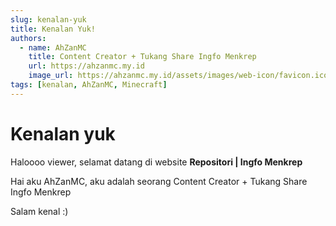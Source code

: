 ```yaml
---
slug: kenalan-yuk
title: Kenalan Yuk!
authors:
  - name: AhZanMC
    title: Content Creator + Tukang Share Ingfo Menkrep
    url: https://ahzanmc.my.id
    image_url: https://ahzanmc.my.id/assets/images/web-icon/favicon.ico
tags: [kenalan, AhZanMC, Minecraft]
---
```


# Kenalan yuk
Haloooo viewer, selamat datang di website **Repositori | Ingfo Menkrep**

Hai aku AhZanMC, aku adalah seorang Content Creator + Tukang Share Ingfo Menkrep

Salam kenal :)